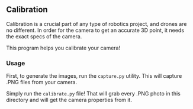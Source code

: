 ## Calibration
Calibration is a crucial part of any type of robotics project, and drones are no different. In order for the camera to get an accurate 3D point, it needs the exact specs of the camera.

This program helps you calibrate your camera!

### Usage
First, to generate the images, run the `capture.py` utility. This will capture .PNG files from your camera.

Simply run the `calibrate.py` file! That will grab every .PNG photo in this directory and will get the camera properties from it.